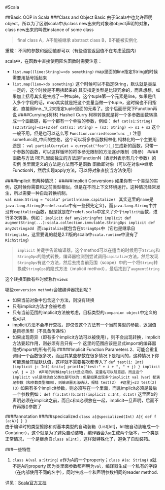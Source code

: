 #Scala

##Basic OOP in Scala
###Class and Object Basic
由于Scala中也允许声明object，所以为了区别scala中从class new出来的对象和object声明的对象，class new出来的叫做instance of some class
> final class A，A不能被继承
> abstract class B，B不能被实例化 

重载：不同的参数和返回值都可以（有些语言返回值不在考虑范围内）

scala中，在函数中直接使用匿名函数时需要注意：
* `list.map((line:String)=>do something)` map里面的line指定String的时候需要用括号括起来
* `list.map(lien=>do something)` 这个时候可以不指定String，默认就是类型一定的，这个时候是不用括起来的
其实指定类型是比较冗余的，而且想想，如果加上括号其实是生成了一种tuple，这个tuple第一个元素是line。如果是传入多个字段的话，map其实就是把这个变量当做一个tuple，这时候也不用指定，直接用line._1/_2来指定tuple里面的元素了。这个后面研究下Function再说
####Currying(柯林)
Hashell Curry
柯林转换就是将一个多参数函数转换成一个函数链，每一个都有一个单独的参数，例如：
`def cat(s1:String)(s2:String)=s1+s2`
`def cat(s1: String) = (s2: String) => s1 + s2` 这个一般不用，但是也可以这么写
`Function.curried(somefunc _)` 注意somefunc和_中间的空格，这个可以将多参函数柯林化
柯林化的一个主要用途是：
`val partialCurryCat = curryCat("foo")(_)`生成新的函数，只带一个参数的函数，可以这样循环的将多参无限制的方法逐步限制（降参）
####函数与方法
REPL里面独立的方法是FunctionN（表示N表示有几个参数）的实例
类里面定义的方法是方法而不是函数
函数即对象（可以在对象中继承FunctionN，然后实现apply方法，可以将对象直接当方法使用）

####implicit
有两种情况：
#####Implicit Conversions 
如果你有一个类型的实例，这时候你需要和之前类型相似，但是在不同上下文环境运行。这种情况经常发生，所以需要一种自动转换机制。    
`val name:String = "scala"
println(name.capitalize)
` 
其实这里的`name`是`java.lang.String`(`Predef.scala`中有一些预先定义)，而`java.lang.String`中并没有`capitalize`函数，但是就是在`Predef.scala`中定义了介个`implicit`函数，进行多次转换，例如：
`implicit def any2stringfmt
implicit def augmentString(...):scala.collection.immutable.StringOps
implicit def any2stringadd
`
而`capitalize`就包含在`StringOps`中（它也是继承自`StringLike`，这里要说的就是2.11版的scala中`scala.runtime`中没有了`RichString`)
> `implicit` 关键字告诉编译器，这个method可以在适当的时候用于`String`和`StringOps`的隐式转换，编译器检测到尝试调用`capitalize`方法，然后发现`StringOps`有这个方法，然后去找当前范围（scope）中的一个将`String`转换成`StringOps`的隐式方法（implicit method），最后找到了`augmentString`

这个转换函数有些时候称作`views`

哪些`conversion methods`会被编译器找到呢？
* 如果当前对象中包含这个方法，则没有转换
* 只有implicit方法才会被考虑
* 只有当前范围的implicit方法被考虑，目标类型的`companion object`中定义的也可以
* implicit方法不会串行查找，即仅仅这个方法有一个当前类型的参数，返回值是目标类型（不具备传递性）
* 如果出现奇异（即有多个implicit方法可以被使用），则不会出现转换，implicit方法要起作用，则必须有且只有一个
这里的范围应该是显式import的编译器隐式import的所有代码
#####Implicit Function Parameters 
2、可能会重复调用一个函数很多次，而且其某些参数在很多情况下是相同的，这种情况下你可能想给其赋默认值，这样就不需要每次都传入了
`
def test(i: Int)(implicit j: Int):Unit={
     println("test:" + i + ", " + j)
}
implicit val j = 23  #声明的时候implicit是必须的，变量名可以随意起，而且这个implicit val是继承自父类也是可以的；但是如果出现多个implicit val（var）都满足参数（和参数类型相同），则编译器无法确认，报错
test(2)  #这里j=23
test(2)(3)
`
如果有多个implicit参数，则必须写在一个里面，而且implicit必须是最后一个参数例如：
`def f(a:Int)(b:Int)(implicit c:Int, d:Int)` 这里面b的声明必须在implicit之前，而且c和d必须放在一起，implicit一旦声明，后面不许再跟()参数了

####annotation
#####specicalized
`class a[@specialized(Int) A]{
	def f (a:A){
	}
}`  
由于编译时的类型擦除和对基本类型的自动装箱（List[Int]，Int被自动装箱成一个Container），这个就是为了避免自动装箱，编译器会为a生成两个版本，一个类是正常情况，一个是继承自`class a[Int]`，这样就特殊化了，避免了自动装箱。

###一些特性
1. `class A(val a:String)` a作为A的一个property；`class A(a: String)` a就不是A的property
因为类里面参数都声明为`val`，编译器生成一个私有的字段（在内部使用不同的名字），同时生成一个和声明参数相同的reader method.


详见：[Scala官方文档](http://www.scala-lang.org/sites/default/files/sids/dragos/Thu,%202010-05-06,%2017:56/sid-spec.pdf)
